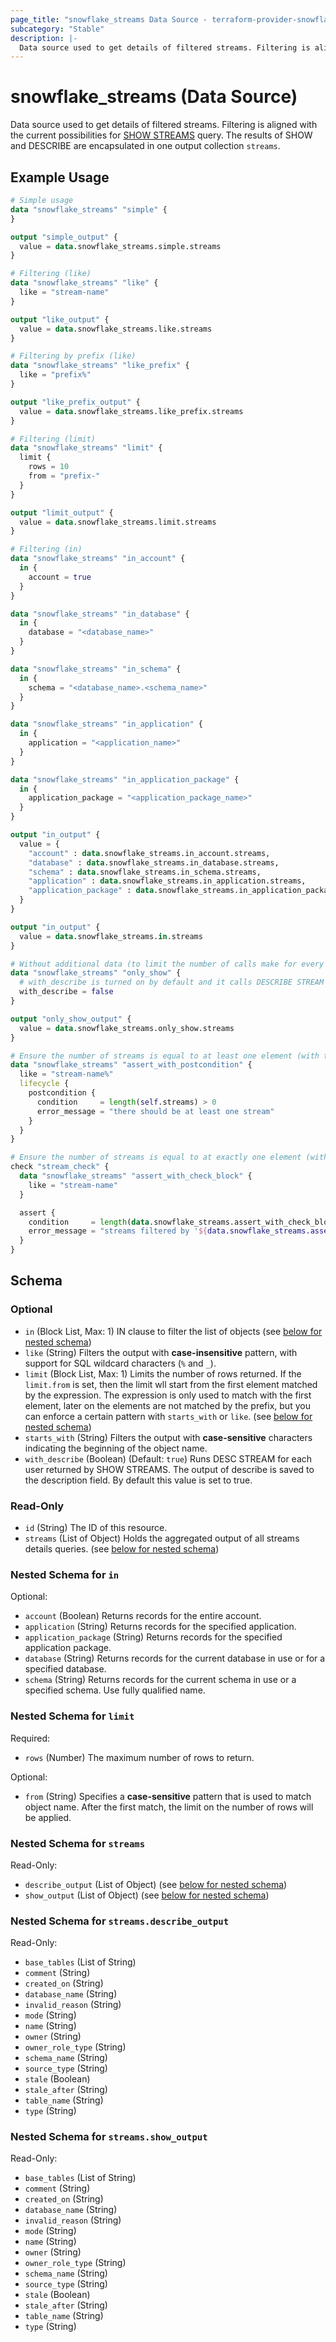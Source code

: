 ```yaml
---
page_title: "snowflake_streams Data Source - terraform-provider-snowflake"
subcategory: "Stable"
description: |-
  Data source used to get details of filtered streams. Filtering is aligned with the current possibilities for SHOW STREAMS https://docs.snowflake.com/en/sql-reference/sql/show-streams query. The results of SHOW and DESCRIBE are encapsulated in one output collection streams.
---
```


# snowflake_streams (Data Source)

Data source used to get details of filtered streams. Filtering is aligned with the current possibilities for [SHOW STREAMS](https://docs.snowflake.com/en/sql-reference/sql/show-streams) query. The results of SHOW and DESCRIBE are encapsulated in one output collection `streams`.

## Example Usage

```terraform
# Simple usage
data "snowflake_streams" "simple" {
}

output "simple_output" {
  value = data.snowflake_streams.simple.streams
}

# Filtering (like)
data "snowflake_streams" "like" {
  like = "stream-name"
}

output "like_output" {
  value = data.snowflake_streams.like.streams
}

# Filtering by prefix (like)
data "snowflake_streams" "like_prefix" {
  like = "prefix%"
}

output "like_prefix_output" {
  value = data.snowflake_streams.like_prefix.streams
}

# Filtering (limit)
data "snowflake_streams" "limit" {
  limit {
    rows = 10
    from = "prefix-"
  }
}

output "limit_output" {
  value = data.snowflake_streams.limit.streams
}

# Filtering (in)
data "snowflake_streams" "in_account" {
  in {
    account = true
  }
}

data "snowflake_streams" "in_database" {
  in {
    database = "<database_name>"
  }
}

data "snowflake_streams" "in_schema" {
  in {
    schema = "<database_name>.<schema_name>"
  }
}

data "snowflake_streams" "in_application" {
  in {
    application = "<application_name>"
  }
}

data "snowflake_streams" "in_application_package" {
  in {
    application_package = "<application_package_name>"
  }
}

output "in_output" {
  value = {
    "account" : data.snowflake_streams.in_account.streams,
    "database" : data.snowflake_streams.in_database.streams,
    "schema" : data.snowflake_streams.in_schema.streams,
    "application" : data.snowflake_streams.in_application.streams,
    "application_package" : data.snowflake_streams.in_application_package.streams,
  }
}

output "in_output" {
  value = data.snowflake_streams.in.streams
}

# Without additional data (to limit the number of calls make for every found stream)
data "snowflake_streams" "only_show" {
  # with_describe is turned on by default and it calls DESCRIBE STREAM for every stream found and attaches its output to streams.*.describe_output field
  with_describe = false
}

output "only_show_output" {
  value = data.snowflake_streams.only_show.streams
}

# Ensure the number of streams is equal to at least one element (with the use of postcondition)
data "snowflake_streams" "assert_with_postcondition" {
  like = "stream-name%"
  lifecycle {
    postcondition {
      condition     = length(self.streams) > 0
      error_message = "there should be at least one stream"
    }
  }
}

# Ensure the number of streams is equal to at exactly one element (with the use of check block)
check "stream_check" {
  data "snowflake_streams" "assert_with_check_block" {
    like = "stream-name"
  }

  assert {
    condition     = length(data.snowflake_streams.assert_with_check_block.streams) == 1
    error_message = "streams filtered by '${data.snowflake_streams.assert_with_check_block.like}' returned ${length(data.snowflake_streams.assert_with_check_block.streams)} streams where one was expected"
  }
}
```

<!-- schema generated by tfplugindocs -->
## Schema

### Optional

- `in` (Block List, Max: 1) IN clause to filter the list of objects (see [below for nested schema](#nestedblock--in))
- `like` (String) Filters the output with **case-insensitive** pattern, with support for SQL wildcard characters (`%` and `_`).
- `limit` (Block List, Max: 1) Limits the number of rows returned. If the `limit.from` is set, then the limit wll start from the first element matched by the expression. The expression is only used to match with the first element, later on the elements are not matched by the prefix, but you can enforce a certain pattern with `starts_with` or `like`. (see [below for nested schema](#nestedblock--limit))
- `starts_with` (String) Filters the output with **case-sensitive** characters indicating the beginning of the object name.
- `with_describe` (Boolean) (Default: `true`) Runs DESC STREAM for each user returned by SHOW STREAMS. The output of describe is saved to the description field. By default this value is set to true.

### Read-Only

- `id` (String) The ID of this resource.
- `streams` (List of Object) Holds the aggregated output of all streams details queries. (see [below for nested schema](#nestedatt--streams))

<a id="nestedblock--in"></a>
### Nested Schema for `in`

Optional:

- `account` (Boolean) Returns records for the entire account.
- `application` (String) Returns records for the specified application.
- `application_package` (String) Returns records for the specified application package.
- `database` (String) Returns records for the current database in use or for a specified database.
- `schema` (String) Returns records for the current schema in use or a specified schema. Use fully qualified name.


<a id="nestedblock--limit"></a>
### Nested Schema for `limit`

Required:

- `rows` (Number) The maximum number of rows to return.

Optional:

- `from` (String) Specifies a **case-sensitive** pattern that is used to match object name. After the first match, the limit on the number of rows will be applied.


<a id="nestedatt--streams"></a>
### Nested Schema for `streams`

Read-Only:

- `describe_output` (List of Object) (see [below for nested schema](#nestedobjatt--streams--describe_output))
- `show_output` (List of Object) (see [below for nested schema](#nestedobjatt--streams--show_output))

<a id="nestedobjatt--streams--describe_output"></a>
### Nested Schema for `streams.describe_output`

Read-Only:

- `base_tables` (List of String)
- `comment` (String)
- `created_on` (String)
- `database_name` (String)
- `invalid_reason` (String)
- `mode` (String)
- `name` (String)
- `owner` (String)
- `owner_role_type` (String)
- `schema_name` (String)
- `source_type` (String)
- `stale` (Boolean)
- `stale_after` (String)
- `table_name` (String)
- `type` (String)


<a id="nestedobjatt--streams--show_output"></a>
### Nested Schema for `streams.show_output`

Read-Only:

- `base_tables` (List of String)
- `comment` (String)
- `created_on` (String)
- `database_name` (String)
- `invalid_reason` (String)
- `mode` (String)
- `name` (String)
- `owner` (String)
- `owner_role_type` (String)
- `schema_name` (String)
- `source_type` (String)
- `stale` (Boolean)
- `stale_after` (String)
- `table_name` (String)
- `type` (String)
